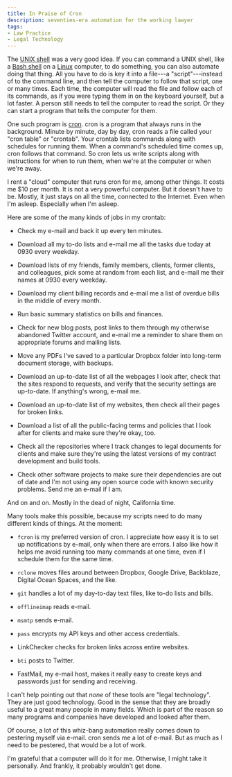 ```yaml
---
title: In Praise of Cron
description: seventies-era automation for the working lawyer
tags:
- Law Practice
- Legal Technology
---
```


The [UNIX shell](https://en.wikipedia.org/wiki/Unix_shell) was a very good idea.  If you can command a UNIX shell, like a [Bash shell](https://en.wikipedia.org/wiki/Bash_(Unix_shell)) on a [Linux](https://en.wikipedia.org/wiki/Bash_(Unix_shell)) computer, to do something, you can also automate doing that thing.  All you have to do is key it into a file---a "script"---instead of to the command line, and then tell the computer to follow that script, one or many times.  Each time, the computer will read the file and follow each of its commands, as if you were typing them in on the keyboard yourself, but a lot faster.  A person still needs to tell the computer to read the script.  Or they can start a program that tells the computer for them.

One such program is [cron](https://en.wikipedia.org/wiki/Cron).  cron is a program that always runs in the background.  Minute by minute, day by day, cron reads a file called your "cron table" or "crontab".  Your crontab lists commands along with schedules for running them.  When a command's scheduled time comes up, cron follows that command.  So cron lets us write scripts along with instructions for when to run them, when we're at the computer or when we're away.

I rent a "cloud" computer that runs cron for me, among other things.  It costs me $10 per month.  It is not a very powerful computer.  But it doesn't have to be.  Mostly, it just stays on all the time, connected to the Internet.  Even when I'm asleep.  Especially when I'm asleep.

Here are some of the many kinds of jobs in my crontab:

- Check my e-mail and back it up every ten minutes.

- Download all my to-do lists and e-mail me all the tasks due today at 0930 every weekday.

- Download lists of my friends, family members, clients, former clients, and colleagues, pick some at random from each list, and e-mail me their names at 0930 every weekday.

- Download my client billing records and e-mail me a list of overdue bills in the middle of every month.

- Run basic summary statistics on bills and finances.

- Check for new blog posts, post links to them through my otherwise abandoned Twitter account, and e-mail me a reminder to share them on appropriate forums and mailing lists.

- Move any PDFs I've saved to a particular Dropbox folder into long-term document storage, with backups.

- Download an up-to-date list of all the webpages I look after, check that the sites respond to requests, and verify that the security settings are up-to-date.  If anything's wrong, e-mail me.

- Download an up-to-date list of my websites, then check all their pages for broken links.

- Download a list of all the public-facing terms and policies that I look after for clients and make sure they're okay, too.

- Check all the repositories where I track changes to legal documents for clients and make sure they're using the latest versions of my contract development and build tools.

- Check other software projects to make sure their dependencies are out of date and I'm not using any open source code with known security problems.  Send me an e-mail if I am.

And on and on.  Mostly in the dead of night, California time.

Many tools make this possible, because my scripts need to do many different kinds of things.  At the moment:

- `fcron` is my preferred version of cron.  I appreciate how easy it is to set up notifications by e-mail, only when there are errors.  I also like how it helps me avoid running too many commands at one time, even if I schedule them for the same time.

- `rclone` moves files around between Dropbox, Google Drive, Backblaze, Digital Ocean Spaces, and the like.

- `git` handles a lot of my day-to-day text files, like to-do lists and bills.

- `offlineimap` reads e-mail.

- `msmtp` sends e-mail.

- `pass` encrypts my API keys and other access credentials.

- LinkChecker checks for broken links across entire websites.

- `bti` posts to Twitter.

- FastMail, my e-mail host, makes it really easy to create keys and passwords just for sending and receiving.

I can't help pointing out that _none_ of these tools are "legal technology".  They are just good technology.  Good in the sense that they are broadly useful to a great many people in many fields.  Which is part of the reason so many programs and companies have developed and looked after them.

Of course, a lot of this whiz-bang automation really comes down to pestering myself via e-mail.  cron sends me a lot of e-mail.  But as much as I need to be pestered, that would be a lot of work.

I'm grateful that a computer will do it for me.  Otherwise, I might take it personally.  And frankly, it probably wouldn't get done.
